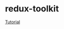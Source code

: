 # redux-toolkit

[Tutorial](https://www.linkedin.com/learning/learning-redux-toolkit/why-you-should-take-this-course?autoplay=true&resume=false)